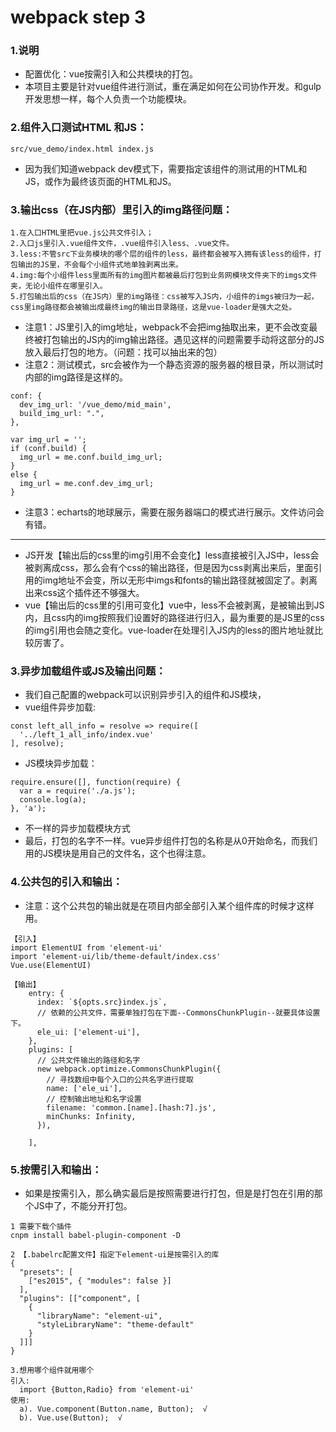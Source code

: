 # webpack step 3

### 1.说明

* 配置优化：vue按需引入和公共模块的打包。
* 本项目主要是针对vue组件进行测试，重在满足如何在公司协作开发。和gulp开发思想一样，每个人负责一个功能模块。

### 2.组件入口测试HTML 和JS：

```
src/vue_demo/index.html index.js  
```
* 因为我们知道webpack dev模式下，需要指定该组件的测试用的HTML和JS，或作为最终该页面的HTML和JS。

### 3.输出css（在JS内部）里引入的img路径问题：

```
1.在入口HTML里把vue.js公共文件引入；
2.入口js里引入.vue组件文件，.vue组件引入less、.vue文件。
3.less:不管src下业务模块的哪个层的组件的less，最终都会被写入拥有该less的组件，打包输出的JS里，不会每个小组件式地单独剥离出来。
4.img:每个小组件less里面所有的img图片都被最后打包到业务网模块文件夹下的imgs文件夹，无论小组件在哪里引入。
5.打包输出后的css（在JS内）里的img路径：css被写入JS内，小组件的imgs被归为一起，css里img路径都会被输出成最终img的输出目录路径，这是vue-loader是强大之处。
```

* 注意1：JS里引入的img地址，webpack不会把img抽取出来，更不会改变最终被打包输出的JS内的img输出路径。遇见这样的问题需要手动将这部分的JS放入最后打包的地方。（问题：找可以抽出来的包）
* 注意2：测试模式，src会被作为一个静态资源的服务器的根目录，所以测试时内部的img路径是这样的。

```
conf: {
  dev_img_url: '/vue_demo/mid_main',
  build_img_url: ".",
},

var img_url = '';
if (conf.build) {
  img_url = me.conf.build_img_url;
}
else {
  img_url = me.conf.dev_img_url;
}

```
* 注意3：echarts的地球展示，需要在服务器端口的模式进行展示。文件访问会有错。

---------------------

* JS开发【输出后的css里的img引用不会变化】less直接被引入JS中，less会被剥离成css，那么会有个css的输出路径，但是因为css剥离出来后，里面引用的img地址不会变，所以无形中imgs和fonts的输出路径就被固定了。剥离出来css这个插件还不够强大。
* vue【输出后的css里的引用可变化】vue中，less不会被剥离，是被输出到JS内，且css内的img按照我们设置好的路径进行归入，最为重要的是JS里的css的img引用也会随之变化。vue-loader在处理引入JS内的less的图片地址就比较厉害了。

### 3.异步加载组件或JS及输出问题：

* 我们自己配置的webpack可以识别异步引入的组件和JS模块，
* vue组件异步加载:

```
const left_all_info = resolve => require([
  '../left_1_all_info/index.vue'
], resolve);
```

* JS模块异步加载：

```
require.ensure([], function(require) {
  var a = require('./a.js');
  console.log(a);
}, 'a');
```

* 不一样的异步加载模块方式
* 最后，打包的名字不一样。vue异步组件打包的名称是从0开始命名，而我们用的JS模块是用自己的文件名，这个也得注意。

### 4.公共包的引入和输出：

* 注意：这个公共包的输出就是在项目内部全部引入某个组件库的时候才这样用。
```
【引入】
import ElementUI from 'element-ui'
import 'element-ui/lib/theme-default/index.css'
Vue.use(ElementUI)
```

```
【输出】
    entry: {
      index: `${opts.src}index.js`,
      // 依赖的公共文件，需要单独打包在下面--CommonsChunkPlugin--就要具体设置下。
      ele_ui: ['element-ui'],
    },
    plugins: [
      // 公共文件输出的路径和名字
      new webpack.optimize.CommonsChunkPlugin({
        // 寻找数组中每个入口的公共名字进行提取
        name: ['ele_ui'],
        // 控制输出地址和名字设置
        filename: 'common.[name].[hash:7].js',
        minChunks: Infinity,
      }),
      
    ],
```

### 5.按需引入和输出：

* 如果是按需引入，那么确实最后是按照需要进行打包，但是是打包在引用的那个JS中了，不能分开打包。
```
1 需要下载个插件
cnpm install babel-plugin-component -D

2 【.babelrc配置文件】指定下element-ui是按需引入的库
{
  "presets": [
    ["es2015", { "modules": false }]
  ],
  "plugins": [["component", [
    {
      "libraryName": "element-ui",
      "styleLibraryName": "theme-default"
    }
  ]]]
}

3.想用哪个组件就用哪个
引入:
  import {Button,Radio} from 'element-ui'
使用:
  a). Vue.component(Button.name, Button);  √
  b). Vue.use(Button);  √
```



